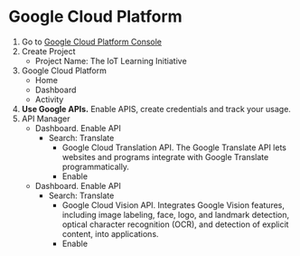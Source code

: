 # Google Cloud Platform

1. Go to [Google Cloud Platform Console](https://console.cloud.google.com/)
2. Create Project
   - Project Name: The IoT Learning Initiative
3. Google Cloud Platform
   - Home
   - Dashboard
   - Activity
4. __Use Google APIs.__ Enable APIS, create credentials and track your usage.
5. API Manager
   - Dashboard. Enable API
     - Search: Translate
       - Google Cloud Translation API. The Google Translate API lets websites and programs integrate with Google Translate programmatically.
       - Enable
   - Dashboard. Enable API
     - Search: Translate
       - Google Cloud Vision API. Integrates Google Vision features, including image labeling, face, logo, and landmark detection, optical character recognition (OCR), and detection of explicit content, into applications.
       - Enable
